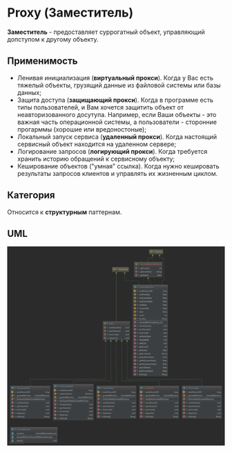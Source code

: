 # Proxy (Заместитель)

**Заместитель** - предоставляет суррогатный объект, управляющий допступом к другому объекту.

## Применимость

* Ленивая инициализация (**виртуальный прокси**). Когда у Вас есть тяжелый объекты, грузящий данные из файловой системы 
или базы данных;
* Защита доступа (**защищающий прокси**). Когда в программе есть типы пользователей, и Вам хочется защитить объект от 
неавторизованного досутупа. Например, если Ваши объекты - это важная часть операционной системы, а пользователи - 
сторонние прогарммы (хорошие или вредоностоные);
* Локальный запуск сервиса (**удаленный прокси**). Когда настоящий сервисный объект находится на удаленном сервере;
* Логирование запросов (**логирующий прокси**). Когда требуется хранить историю обращений к сервисному объекту;
* Кеширование объектов ("умная" ссылка). Когда нужно кешировать результаты запросов клиентов и управлять их жизненным 
циклом.

## Категория

Относится к **структурным** паттернам.

## UML

<img src="/src/main/resources/uml/proxy/Proxy.svg">